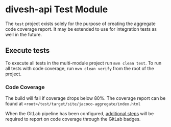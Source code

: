 # divesh-api Test Module

The `test` project exists solely for the purpose
of creating the aggregate code coverage report. It may
be extended to use for integration tests as well in the future.

## Execute tests

To execute all tests in the multi-module project run `mvn clean test`. 
To run all tests with code coverage, run 
`mvn clean verify`
from the root of the project. 

### Code Coverage
The build will fail if coverage drops below 80%. 
The coverage report can be found at `<root>/test/target/site/jacoco-aggregate/index.html`

When the GitLab pipeline has been configured, [additional steps](https://cylab.be/blog/94/compute-the-code-coverage-of-your-tests-with-java-and-maven) will be required
to report on code coverage through the GitLab badges.
